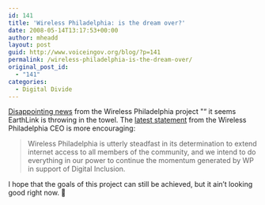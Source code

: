 ```yaml
---
id: 141
title: 'Wireless Philadelphia: is the dream over?'
date: 2008-05-14T13:17:53+00:00
author: mheadd
layout: post
guid: http://www.voiceingov.org/blog/?p=141
permalink: /wireless-philadelphia-is-the-dream-over/
original_post_id:
  - "141"
categories:
  - Digital Divide
---
```

[Disappointing news](http://www.philly.com/philly/blogs/cityhall/BREAKING_NEWS_EarthLink_To_Dump_Wireless_Philadelphia_Next_Month.html) from the Wireless Philadelphia project "“ it seems EarthLink is throwing in the towel. The [latest statement](http://www.wirelessphiladelphia.org/blog_detail.cfm/blog/68) from the Wireless Philadelphia CEO is more encouraging:

> Wireless Philadelphia is utterly steadfast in its determination to extend internet access to all members of the community, and we intend to do everything in our power to continue the momentum generated by WP in support of Digital Inclusion.

I hope that the goals of this project can still be achieved, but it ain&#8217;t looking good right now. 🙁